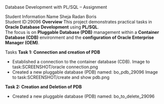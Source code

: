 Database Development with PL/SQL – Assignment

Student Information
Name Sheja Radan Boris  
Student ID:29096 
**Overview**
This project demonstrates practical tasks in **Oracle Database Development** using **PL/SQL**.  
The focus is on **Pluggable Database (PDB)** management within a **Container Database (CDB)** environment and the **configuration of Oracle Enterprise Manager (OEM)**.

 Tasks
 **Task 1: Connection and creation of PDB**
- Established a connection to the container database (CDB).
Image to task:SCREENSHOT/oracle connection.png
- Created a new pluggable database (PDB) named: bo_pdb_29096
Image to task:SCREENSHOT/create and show pdb.png

**Task 2: Creation and Deletion of PDB**
- Created a new pluggable database (PDB) named: bo_to_delete_29096
  
